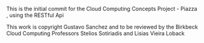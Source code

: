 This is the initial commit for the Cloud Computing Concepts Project - Piazza , using the RESTful Api

This work is copyright Gustavo Sanchez and to be reviewed by the Birkbeck Cloud Computing Professors Stelios Sotiriadis and Lisias Vieira Loback